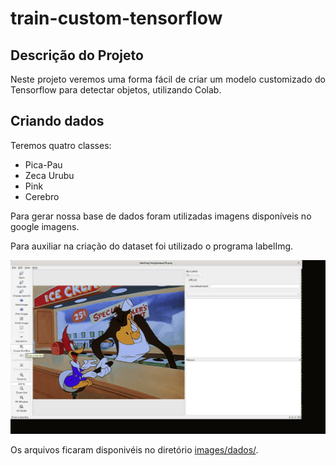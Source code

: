 # train-custom-tensorflow

## Descrição do Projeto
<p align="justify"> Neste projeto veremos uma forma fácil de criar um modelo customizado do Tensorflow para detectar objetos, utilizando Colab. </p>

Criando dados
----------

Teremos quatro classes:
  - Pica-Pau
  - Zeca Urubu
  - Pink
  - Cerebro
  
Para gerar nossa base de dados foram utilizadas imagens disponíveis no google imagens.

Para auxiliar na criação do dataset foi utilizado o programa labelImg.

![Semantic description of image](/imagens/labelImg.gif "labelImg")

Os arquivos ficaram disponivéis no diretório [images/dados/](https://github.com/adlerschilling/train-custom-tensorflow/tree/main/imagens/dados).




